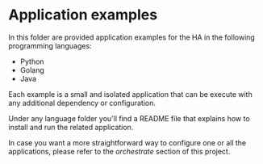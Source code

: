 # Application examples

In this folder are provided application examples for the HA in the following
programming languages:

 - Python
 - Golang
 - Java

Each example is a small and isolated application that can be execute with any
additional dependency or configuration.

Under any language folder you'll find a README file that explains how to install
and run the related application.

In case you want a more straightforward way to configure one or all the
applications, please refer to the *orchestrate* section of this project.
